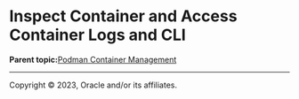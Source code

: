 # Inspect Container and Access Container Logs and CLI

**Parent topic:**[Podman Container Management](../topics/cockpit-podman_managing_podman_containers.md)

---

Copyright © 2023, Oracle and/or its affiliates.

